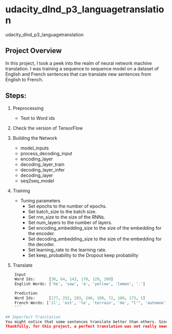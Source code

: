 # udacity_dlnd_p3_languagetranslation
udacity_dlnd_p3_languagetranslation

## Project Overview
In this project, I took a peek into the realm of neural network machine translation. I was training a sequence to sequence model on a dataset of English and French sentences that can translate new sentences from English to French.

## Steps:

1. Preprocessing
    * Text to Word ids

2. Check the version of TensorFlow

3. Building the Network
    * model_inputs
    * process_decoding_input
    * encoding_layer
    * decoding_layer_train
    * decoding_layer_infer
    * decoding_layer
    * seq2seq_model

4. Training
    * Tuning parameters
        * Set epochs to the number of epochs.
        * Set batch_size to the batch size.
        * Set rnn_size to the size of the RNNs.
        * Set num_layers to the number of layers.
        * Set encoding_embedding_size to the size of the embedding for the encoder.
        * Set decoding_embedding_size to the size of the embedding for the decoder.
        * Set learning_rate to the learning rate.
        * Set keep_probability to the Dropout keep probability
        
5. Translate
```python
	Input
	Word Ids:      [30, 64, 143, 170, 129, 200]
	English Words: ['he', 'saw', 'a', 'yellow', 'lemon', '.']

	Prediction
	Word Ids:      [177, 252, 293, 246, 108, 72, 180, 173, 1]
	French Words: ['il', 'est', 'le', 'terrain', 'de', "l'", 'automne', '.', '<EOS>'] 
	```

## Imperfect Translation
You might notice that some sentences translate better than others. Since the dataset was used only has a vocabulary of 227 English words of the thousands that could be used, the good results could be saw if only these words were used. Additionally, the translations in this data set were made by Google translate, so the translations themselves aren't particularly good.
Thankfully, for this project, a perfect translation was not really needed. However, if I want to create a better translation model, I'll need better data.
